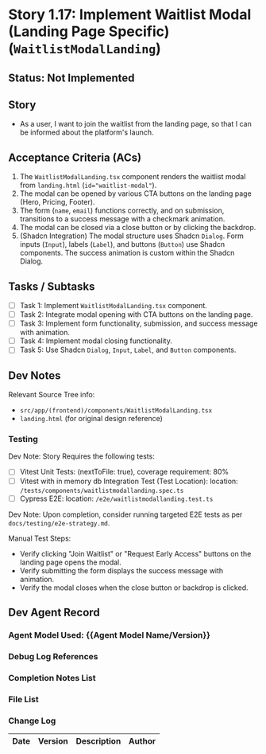 # Story 1.17: Implement Waitlist Modal (Landing Page Specific) (`WaitlistModalLanding`)

## Status: Not Implemented

## Story

- As a user, I want to join the waitlist from the landing page, so that I can be informed about the platform's launch.

## Acceptance Criteria (ACs)

1.  The `WaitlistModalLanding.tsx` component renders the waitlist modal from `landing.html` (`id="waitlist-modal"`).
2.  The modal can be opened by various CTA buttons on the landing page (Hero, Pricing, Footer).
3.  The form (`name`, `email`) functions correctly, and on submission, transitions to a success message with a checkmark animation.
4.  The modal can be closed via a close button or by clicking the backdrop.
5.  (Shadcn Integration) The modal structure uses Shadcn `Dialog`. Form inputs (`Input`), labels (`Label`), and buttons (`Button`) use Shadcn components. The success animation is custom within the Shadcn Dialog.

## Tasks / Subtasks

- [ ] Task 1: Implement `WaitlistModalLanding.tsx` component.
- [ ] Task 2: Integrate modal opening with CTA buttons on the landing page.
- [ ] Task 3: Implement form functionality, submission, and success message with animation.
- [ ] Task 4: Implement modal closing functionality.
- [ ] Task 5: Use Shadcn `Dialog`, `Input`, `Label`, and `Button` components.

## Dev Notes

Relevant Source Tree info:
- `src/app/(frontend)/components/WaitlistModalLanding.tsx`
- `landing.html` (for original design reference)

### Testing

Dev Note: Story Requires the following tests:

- [ ] Vitest Unit Tests: (nextToFile: true), coverage requirement: 80%
- [ ] Vitest with in memory db Integration Test (Test Location): location: `/tests/components/waitlistmodallanding.spec.ts`
- [ ] Cypress E2E: location: `/e2e/waitlistmodallanding.test.ts`

Dev Note: Upon completion, consider running targeted E2E tests as per `docs/testing/e2e-strategy.md`.

Manual Test Steps:
- Verify clicking "Join Waitlist" or "Request Early Access" buttons on the landing page opens the modal.
- Verify submitting the form displays the success message with animation.
- Verify the modal closes when the close button or backdrop is clicked.

## Dev Agent Record

### Agent Model Used: {{Agent Model Name/Version}}

### Debug Log References

### Completion Notes List

### File List

### Change Log

| Date | Version | Description | Author |
| :--- | :------ | :---------- | :----- |
